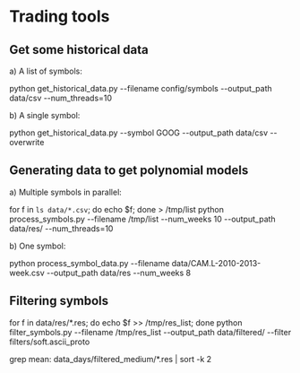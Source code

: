 Trading tools
=============

Get some historical data
------------------------ 

a) A list of symbols:

   python get_historical_data.py --filename config/symbols --output_path data/csv --num_threads=10

b) A single symbol:

   python get_historical_data.py --symbol GOOG --output_path data/csv --overwrite


Generating data to get polynomial models
----------------------------------------

a) Multiple symbols in parallel:

   for f in `ls data/*.csv`; do echo $f; done > /tmp/list
   python process_symbols.py --filename /tmp/list --num_weeks 10 --output_path data/res/ --num_threads=10
   
b) One symbol:

   python process_symbol_data.py --filename data/CAM.L-2010-2013-week.csv --output_path data/res --num_weeks 8



Filtering symbols
-----------------

for f in data/res/*.res; do echo $f >> /tmp/res_list; done
python filter_symbols.py --filename /tmp/res_list --output_path data/filtered/ --filter filters/soft.ascii_proto

grep mean: data_days/filtered_medium/*.res | sort -k 2
